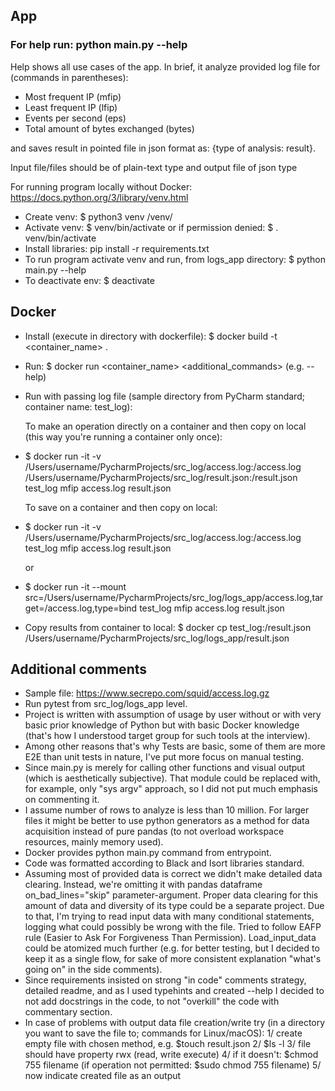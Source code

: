 ## App

### For help run: python main.py --help

Help shows all use cases of the app. In brief, it analyze provided log file for (commands in parentheses):
- Most frequent IP (mfip)
- Least frequent IP (lfip)
- Events per second (eps)
- Total amount of bytes exchanged (bytes)

and saves result in pointed file in json format as: {type of analysis: result}.

Input file/files should be of plain-text type and output file of json type

For running program locally without Docker: 
https://docs.python.org/3/library/venv.html
- Create venv: $ python3 venv /venv/
- Activate venv: $ venv/bin/activate or if permission denied: $ . venv/bin/activate
- Install libraries: pip install -r requirements.txt
- To run program activate venv and run, from logs_app directory: $ python main.py --help
- To deactivate env: $ deactivate

## Docker
- Install (execute in directory with dockerfile): $ docker build -t <container_name> .

- Run: $ docker run <container_name> <additional_commands> (e.g. --help)
- Run with passing log file (sample directory from PyCharm standard; container name: test_log): 

  To make an operation directly on a container and then copy on local (this way you're running a container only once): 
- $ docker run -it -v /Users/username/PycharmProjects/src_log/access.log:/access.log /Users/username/PycharmProjects/src_log/result.json:/result.json test_log mfip access.log result.json

  To save on a container and then copy on local:

- $ docker run -it -v /Users/username/PycharmProjects/src_log/access.log:/access.log test_log mfip access.log result.json

    or
- $ docker run -it --mount src=/Users/username/PycharmProjects/src_log/logs_app/access.log,target=/access.log,type=bind test_log mfip access.log result.json
- Copy results from container to local: $ docker cp test_log:/result.json  /Users/username/PycharmProjects/src_log/logs_app/result.json


## Additional comments
- Sample file: https://www.secrepo.com/squid/access.log.gz
- Run pytest from src_log/logs_app level.
- Project is written with assumption of usage by user without or with very basic prior knowledge of Python but with basic Docker knowledge (that's how I understood target group for such tools at the interview).
- Among other reasons that's why Tests are basic, some of them are more E2E than unit tests in nature, I've put more focus on manual testing.
- Since main.py is merely for calling other functions and visual output (which is aesthetically subjective). That module could be replaced with, for example, only "sys argv" approach, so I did not put much emphasis on commenting it.
- I assume number of rows to analyze is less than 10 million. For larger files it might be better to use python generators as a method for data acquisition instead of pure pandas (to not overload workspace resources, mainly memory used).
- Docker provides python main.py command from entrypoint.
- Code was formatted according to Black and Isort libraries standard.
- Assuming most of provided data is correct we didn't make detailed data clearing. Instead, we're omitting it with pandas dataframe on_bad_lines="skip" parameter-argument. Proper data clearing for this amount of data and diversity of its type could be a separate project.
  Due to that, I'm trying to read input data with many conditional statements, logging what could possibly be wrong with the file. Tried to follow EAFP rule (Easier to Ask For Forgiveness Than Permission). Load_input_data could be atomized much further (e.g. for better testing, but I decided to keep it as a single flow, for sake of more consistent explanation "what's going on" in the side comments).
- Since requirements insisted on strong "in code" comments strategy, detailed readme, and as I used typehints and created --help I decided to not add docstrings in the code, to not "overkill" the code with commentary section.
- In case of problems with output data file creation/write try (in a directory you want to save the file to; commands for Linux/macOS): 1/ create empty file with chosen method, e.g. $touch result.json 2/ $ls -l 3/ file should have property rwx (read, write execute) 4/ if it doesn't: $chmod 755 filename (if operation not permitted: $sudo chmod 755 filename) 5/ now indicate created file as an output
